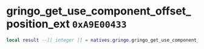 # gringo_get_use_component_offset_position_ext `0xA9E00433`

```lua
local result --[[ integer ]] = natives.gringo.gringo_get_use_component_offset_position_ext(_unk0 --[[ integer ]], _unk1 --[[ integer ]], _unk2 --[[ integer ]], _unk3 --[[ integer ]], _unk4 --[[ integer ]], _unk5 --[[ integer ]])
```
